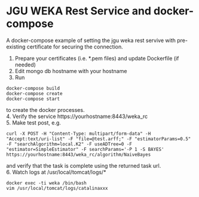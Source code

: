 # JGU WEKA Rest Service and docker-compose 

A docker-compose example of setting the jgu weka rest servive with pre-existing certificate for securing the connection.  

1. Prepare your certificates (i.e. *.pem files) and update Dockerfile (if needed)  
2. Edit mongo db hostname with your hostname  
3. Run  
```
docker-compose build
docker-compose create
docker-compose start
```
to create the docker processes.  
4. Verify the service https://yourhostname:8443/weka_rc  
5. Make test post, e.g.  
```
curl -X POST -H "Content-Type: multipart/form-data" -H "Accept:text/uri-list" -F "file=@test.arff;" -F "estimatorParams=0.5"  -F "searchAlgorithm=local.K2" -F useADTree=0 -F "estimator=SimpleEstimator" -F searchParams='-P 1 -S BAYES' https://yourhostname:8443/weka_rc/algorithm/NaiveBayes
```
and verify that the task is complete using the returned task url.  
6. Watch logs at /usr/local/tomcat/logs/*   
```
docker exec -ti weka /bin/bash
vim /usr/local/tomcat/logs/catalinaxxx
``` 
